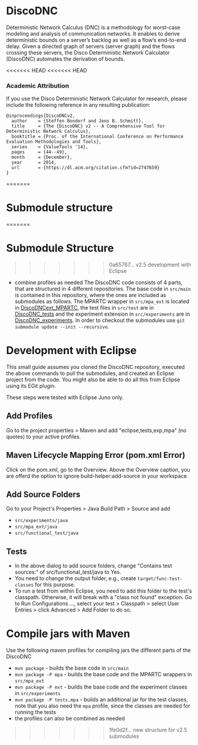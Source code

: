 # DiscoDNC

Deterministic Network Calculus (DNC) is a methodology for worst-case modeling and analysis of communication networks. It enables to derive deterministic bounds on a server’s backlog as well as a flow’s end-to-end delay. Given a directed graph of servers (server graph) and the flows crossing these servers, the Disco Deterministic Network Calculator (DiscoDNC) automates the derivation of bounds.

<<<<<<< HEAD
<<<<<<< HEAD

### Academic Attribution

If you use the Disco Deterministic Network Calculator for research, please include the following reference in any resulting publication:

```plain
@inproceedings{DiscoDNCv2,
  author    = {Steffen Bondorf and Jens B. Schmitt},
  title     = {The {DiscoDNC} v2 -- A Comprehensive Tool for Deterministic Network Calculus},
  booktitle = {Proc. of the International Conference on Performance Evaluation Methodologies and Tools},
  series    = {ValueTools '14},
  pages     = {44--49},
  month     = {December},
  year      = 2014,
  url       = {https://dl.acm.org/citation.cfm?id=2747659}
}
```
=======
# Submodule structure
=======
# Submodule Structure
>>>>>>> 0a65767... v2.5 development with Eclipse

* combine profiles as needed
The DiscoDNC code consists of 4 parts, that are structured in 4 different repositories. The base code in `src/main` is contained in this repository, where the ones are included as submodules as follows. The MPARTC wrapper in `src/mpa_ext` is located in [DiscoDNCext_MPARTC](https://github.com/NetCal/DiscoDNCext_MPARTC), the test files in `src/test` are in [DiscoDNC_tests](https://github.com/NetCal/DiscoDNC_tests) and the experiment extension in `src/experiments` are in [DiscoDNC_experiments](https://github.com/NetCal/DiscoDNC_experiments). In order to checkout the submodules use `git submodule update --init --recursive`.

# Development with Eclipse
This small guide assumes you cloned the DiscoDNC repository, executed the above commands to pull the submodules, and created an Eclipse project from the code.
You might also be able to do all this from Eclipse using its EGit plugin.

These steps were tested with Eclipse Juno only.

## Add Profiles
Go to the project properties > Maven and add "eclipse,tests,exp,mpa" (no quotes) to your active profiles.

## Maven Lifecycle Mapping Error (pom.xml Error)
Click on the pom.xml, go to the Overview. Above the Overview caption, you are offerd the option to ignore build-helper:add-source in your workspace.

## Add Source Folders
Go to your Project's Properties > Java Build Path > Source and add
* `src/experiments/java`
* `src/mpa_ext/java`
* `src/functional_test/java`

## Tests
* In the above dialog to add source folders, change "Contains test sources:" of src/functional_test/java to Yes.
* You need to change the output folder, e.g., create `target/func-test-classes` for this purpose.
* To run a test from within Eclipse, you need to add this folder to the test's classpath. Otherwise, it will break with a "class not found" exception. Go to Run Configurations ..., select your test > Classpath > select User Entries > click Advanced > Add Folder to do so.   

# Compile jars with Maven

Use the following maven profiles for compiling jars the different parts of the DiscoDNC

* `mvn package` - builds the base code in `src/main`
* `mvn package -P mpa` - builds the base code and the MPARTC wrappers in `src/mpa_ext`
* `mvn package -P ext` - builds the base code and the experiment classes in `src/experiments`
* `mvn package -P tests,mpa` - builds an additional jar for the test classes, note that you also need the `mpa` profile, since the classes are needed for running the tests
* the profiles can also be combined as needed
>>>>>>> 1fe0d2f... new structure for v2.5 submodules
